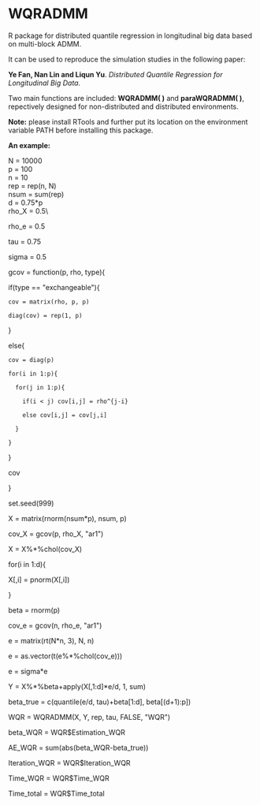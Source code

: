 # WQRADMM
R package for distributed quantile regression in longitudinal big data based on multi-block ADMM.

It can be used to reproduce the simulation studies in the following paper:

**Ye Fan, Nan Lin and Liqun Yu**. *Distributed Quantile Regression for Longitudinal Big Data.*

Two main functions are included: **WQRADMM( )** and **paraWQRADMM( )**, repectively designed for non-distributed and distributed environments.

**Note:** please install RTools and further put its location on the environment variable PATH before installing this package. 

**An example:**

N = 10000\
p = 100\
n = 10\
rep = rep(n, N)\
nsum = sum(rep)\
d = 0.75*p\
rho_X = 0.5\

rho_e = 0.5

tau = 0.75

sigma = 0.5

gcov = function(p, rho, type){

  if(type == "exchangeable"){
  
    cov = matrix(rho, p, p)
    
    diag(cov) = rep(1, p)
    
  }
  
  else{
  
    cov = diag(p)
    
    for(i in 1:p){
    
      for(j in 1:p){
      
        if(i < j) cov[i,j] = rho^{j-i}
        
        else cov[i,j] = cov[j,i]
        
      }
      
    }
    
  }
  
  cov
  
}

set.seed(999)

X = matrix(rnorm(nsum*p), nsum, p)

cov_X = gcov(p, rho_X, "ar1")

X = X%*%chol(cov_X)

for(i in 1:d){

  X[,i] = pnorm(X[,i])
  
}

beta = rnorm(p)

cov_e = gcov(n, rho_e, "ar1")

e = matrix(rt(N*n, 3), N, n)

e = as.vector(t(e%*%chol(cov_e)))

e = sigma*e

Y = X%*%beta+apply(X[,1:d]*e/d, 1, sum)

beta_true = c(quantile(e/d, tau)+beta[1:d], beta[(d+1):p])

WQR = WQRADMM(X, Y, rep, tau, FALSE, "WQR")

beta_WQR = WQR$Estimation_WQR

AE_WQR = sum(abs(beta_WQR-beta_true))

Iteration_WQR = WQR$Iteration_WQR

Time_WQR = WQR$Time_WQR

Time_total = WQR$Time_total
